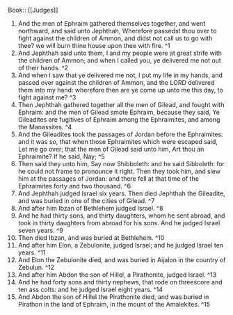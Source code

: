  Book:: [[Judges]]
 1. And the men of Ephraim gathered themselves together, and went northward, and said unto Jephthah, Wherefore passedst thou over to fight against the children of Ammon, and didst not call us to go with thee? we will burn thine house upon thee with fire. ^1
 2. And Jephthah said unto them, I and my people were at great strife with the children of Ammon; and when I called you, ye delivered me not out of their hands. ^2
 3. And when I saw that ye delivered me not, I put my life in my hands, and passed over against the children of Ammon, and the LORD delivered them into my hand: wherefore then are ye come up unto me this day, to fight against me? ^3
 4. Then Jephthah gathered together all the men of Gilead, and fought with Ephraim: and the men of Gilead smote Ephraim, because they said, Ye Gileadites are fugitives of Ephraim among the Ephraimites, and among the Manassites. ^4
 5. And the Gileadites took the passages of Jordan before the Ephraimites: and it was so, that when those Ephraimites which were escaped said, Let me go over; that the men of Gilead said unto him, Art thou an Ephraimite? If he said, Nay; ^5
 6. Then said they unto him, Say now Shibboleth: and he said Sibboleth: for he could not frame to pronounce it right. Then they took him, and slew him at the passages of Jordan: and there fell at that time of the Ephraimites forty and two thousand. ^6
 7. And Jephthah judged Israel six years. Then died Jephthah the Gileadite, and was buried in one of the cities of Gilead. ^7
 8. And after him Ibzan of Bethlehem judged Israel. ^8
 9. And he had thirty sons, and thirty daughters, whom he sent abroad, and took in thirty daughters from abroad for his sons. And he judged Israel seven years. ^9
 10. Then died Ibzan, and was buried at Bethlehem. ^10
 11. And after him Elon, a Zebulonite, judged Israel; and he judged Israel ten years. ^11
 12. And Elon the Zebulonite died, and was buried in Aijalon in the country of Zebulun. ^12
 13. And after him Abdon the son of Hillel, a Pirathonite, judged Israel. ^13
 14. And he had forty sons and thirty nephews, that rode on threescore and ten ass colts: and he judged Israel eight years. ^14
 15. And Abdon the son of Hillel the Pirathonite died, and was buried in Pirathon in the land of Ephraim, in the mount of the Amalekites. ^15
